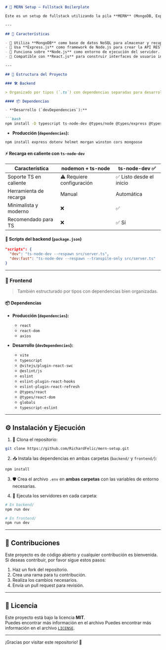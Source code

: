 ```markdown
# 🚀 MERN Setup – Fullstack Boilerplate

Este es un setup de fullstack utilizando la pila **MERN** (MongoDB, Express, React y Node.js). Este proyecto proporciona una base sólida para construir aplicaciones web escalables y seguras.

---

## 🧩 Características

- 🔗 Utiliza **MongoDB** como base de datos NoSQL para almacenar y recuperar datos.
- 🚦 Usa **Express.js** como framework de Node.js para crear la API RESTful.
- 🧠 Funciona sobre **Node.js** como entorno de ejecución del servidor.
- 🎨 Compatible con **React.js** para construir interfaces de usuario interactivas.

---

## 📁 Estructura del Proyecto

### 🛠 Backend

> Organizado por tipos (`.ts`) con dependencias separadas para desarrollo y producción.

#### 📦 Dependencias

- **Desarrollo (`devDependencies`):**

```bash
npm install -D typescript ts-node-dev @types/node @types/express @types/cors @types/morgan
```

- **Producción (`dependencies`):**

```bash
npm install express dotenv helmet morgan winston cors mongoose
```

#### ⚡ Recarga en caliente con `ts-node-dev`

| Característica              | nodemon + ts-node           | ts-node-dev ✅ |
|----------------------------|-----------------------------|----------------|
| Soporte TS en caliente     | ⚠️ Requiere configuración    | ✅ Listo desde el inicio |
| Herramienta de recarga     | Manual                      | Automática     |
| Minimalista y moderno      | ❌                          | ✅             |
| Recomendado para TS        | ❌                          | ✅ Sí          |

#### 📜 Scripts del backend (`package.json`)

```json
"scripts": {
  "dev": "ts-node-dev --respawn src/server.ts",
  "dev:fast": "ts-node-dev --respawn --transpile-only src/server.ts"
}
```

---

### 🎯 Frontend

> También estructurado por tipos con dependencias bien organizadas.

#### 📦 Dependencias

- **Producción (`dependencies`):**
  - `react`
  - `react-dom`
  - `axios`

- **Desarrollo (`devDependencies`):**
  - `vite`
  - `typescript`
  - `@vitejs/plugin-react-swc`
  - `@eslint/js`
  - `eslint`
  - `eslint-plugin-react-hooks`
  - `eslint-plugin-react-refresh`
  - `@types/react`
  - `@types/react-dom`
  - `globals`
  - `typescript-eslint`

---

## ⚙️ Instalación y Ejecución

1. 🔁 Clona el repositorio:

```bash
git clone https://github.com/RichardFelic/mern-setup.git
```

2. 📥 Instala las dependencias en ambas carpetas (`backend/` y `frontend/`):

```bash
npm install
```

3. 🛡 Crea el archivo `.env` en **ambas carpetas** con las variables de entorno necesarias.

4. 🚀 Ejecuta los servidores en cada carpeta:

```bash
# En backend/
npm run dev

# En frontend/
npm run dev
```

---

## 🤝 Contribuciones

Este proyecto es de código abierto y cualquier contribución es bienvenida. Si deseas contribuir, por favor sigue estos pasos:

1. Haz un fork del repositorio.
2. Crea una rama para tu contribución.
3. Realiza los cambios necesarios.
4. Envía un pull request para revisión.

---

## 📄 Licencia

Este proyecto está bajo la licencia **MIT**.  
Puedes encontrar más información en el archivo Puedes encontrar más información en el archivo [`LICENSE`]([LICENSE](https://github.com/RichardFelic/mern-setup?tab=MIT-1-ov-file)).

---

¡Gracias por visitar este repositorio! 🙌
```
